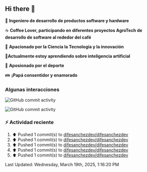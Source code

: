 ## Hi there 👋

:robot: **Ingeniero de desarrollo de productos software y hardware**

:coffee: **Coffee Lover, participando en diferentes proyectos AgroTech de desarrollo de software al rededor del café**

:satellite: **Apacionado por la Ciencia la Tecnología y la innovación**

:book:**Actualmente estoy aprendiendo sobre inteligencia artificial** 

:running: **Aposionado por el deporte**

:family: **¡Papá consentidor y enamorado**

### Algunas interacciones

![GitHub commit activity](https://img.shields.io/github/commit-activity/m/difesanchezdev/difesanchezdev) 

![GitHub commit activity](https://img.shields.io/github/commit-activity/m/difesanchezdev/miPrimerRepo)

### :zap: Actividad reciente
<!--RECENT_ACTIVITY:start-->
1. ⬆️ Pushed 1 commit(s) to [difesanchezdev/difesanchezdev](https://github.com/difesanchezdev/difesanchezdev)<br>
2. ⬆️ Pushed 1 commit(s) to [difesanchezdev/difesanchezdev](https://github.com/difesanchezdev/difesanchezdev)<br>
3. ⬆️ Pushed 1 commit(s) to [difesanchezdev/difesanchezdev](https://github.com/difesanchezdev/difesanchezdev)<br>
4. ⬆️ Pushed 1 commit(s) to [difesanchezdev/difesanchezdev](https://github.com/difesanchezdev/difesanchezdev)<br>
5. ⬆️ Pushed 1 commit(s) to [difesanchezdev/difesanchezdev](https://github.com/difesanchezdev/difesanchezdev)<br>
<!--RECENT_ACTIVITY:end-->
<!--RECENT_ACTIVITY:last_update-->
Last Updated: Wednesday, March 19th, 2025, 1:16:20 PM
<!--RECENT_ACTIVITY:last_update_end-->

<!--
**difesanchezdev/difesanchezdev** is a ✨ _special_ ✨ repository because its `README.md` (this file) appears on your GitHub profile.

Here are some ideas to get you started:

- 🔭 I’m currently working on ...
- 🌱 I’m currently learning ...
- 👯 I’m looking to collaborate on ...
- 🤔 I’m looking for help with ...
- 💬 Ask me about ...
- 📫 How to reach me: ...
- 😄 Pronouns: ...
- ⚡ Fun fact: ...
-->
